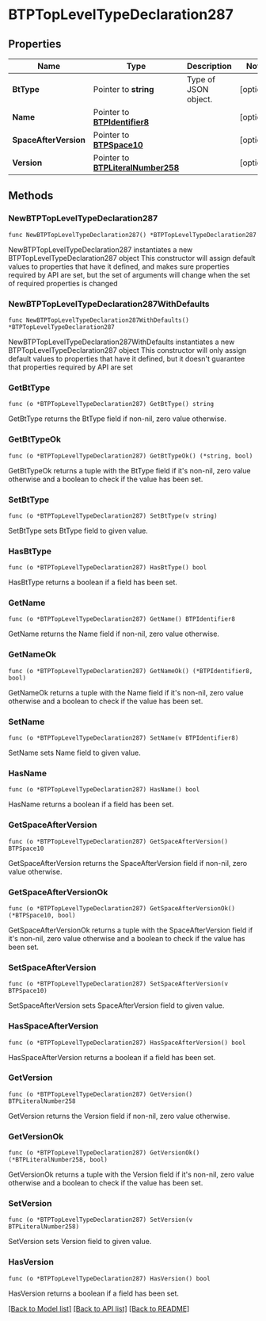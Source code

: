 # BTPTopLevelTypeDeclaration287

## Properties

Name | Type | Description | Notes
------------ | ------------- | ------------- | -------------
**BtType** | Pointer to **string** | Type of JSON object. | [optional] 
**Name** | Pointer to [**BTPIdentifier8**](BTPIdentifier8.md) |  | [optional] 
**SpaceAfterVersion** | Pointer to [**BTPSpace10**](BTPSpace10.md) |  | [optional] 
**Version** | Pointer to [**BTPLiteralNumber258**](BTPLiteralNumber258.md) |  | [optional] 

## Methods

### NewBTPTopLevelTypeDeclaration287

`func NewBTPTopLevelTypeDeclaration287() *BTPTopLevelTypeDeclaration287`

NewBTPTopLevelTypeDeclaration287 instantiates a new BTPTopLevelTypeDeclaration287 object
This constructor will assign default values to properties that have it defined,
and makes sure properties required by API are set, but the set of arguments
will change when the set of required properties is changed

### NewBTPTopLevelTypeDeclaration287WithDefaults

`func NewBTPTopLevelTypeDeclaration287WithDefaults() *BTPTopLevelTypeDeclaration287`

NewBTPTopLevelTypeDeclaration287WithDefaults instantiates a new BTPTopLevelTypeDeclaration287 object
This constructor will only assign default values to properties that have it defined,
but it doesn't guarantee that properties required by API are set

### GetBtType

`func (o *BTPTopLevelTypeDeclaration287) GetBtType() string`

GetBtType returns the BtType field if non-nil, zero value otherwise.

### GetBtTypeOk

`func (o *BTPTopLevelTypeDeclaration287) GetBtTypeOk() (*string, bool)`

GetBtTypeOk returns a tuple with the BtType field if it's non-nil, zero value otherwise
and a boolean to check if the value has been set.

### SetBtType

`func (o *BTPTopLevelTypeDeclaration287) SetBtType(v string)`

SetBtType sets BtType field to given value.

### HasBtType

`func (o *BTPTopLevelTypeDeclaration287) HasBtType() bool`

HasBtType returns a boolean if a field has been set.

### GetName

`func (o *BTPTopLevelTypeDeclaration287) GetName() BTPIdentifier8`

GetName returns the Name field if non-nil, zero value otherwise.

### GetNameOk

`func (o *BTPTopLevelTypeDeclaration287) GetNameOk() (*BTPIdentifier8, bool)`

GetNameOk returns a tuple with the Name field if it's non-nil, zero value otherwise
and a boolean to check if the value has been set.

### SetName

`func (o *BTPTopLevelTypeDeclaration287) SetName(v BTPIdentifier8)`

SetName sets Name field to given value.

### HasName

`func (o *BTPTopLevelTypeDeclaration287) HasName() bool`

HasName returns a boolean if a field has been set.

### GetSpaceAfterVersion

`func (o *BTPTopLevelTypeDeclaration287) GetSpaceAfterVersion() BTPSpace10`

GetSpaceAfterVersion returns the SpaceAfterVersion field if non-nil, zero value otherwise.

### GetSpaceAfterVersionOk

`func (o *BTPTopLevelTypeDeclaration287) GetSpaceAfterVersionOk() (*BTPSpace10, bool)`

GetSpaceAfterVersionOk returns a tuple with the SpaceAfterVersion field if it's non-nil, zero value otherwise
and a boolean to check if the value has been set.

### SetSpaceAfterVersion

`func (o *BTPTopLevelTypeDeclaration287) SetSpaceAfterVersion(v BTPSpace10)`

SetSpaceAfterVersion sets SpaceAfterVersion field to given value.

### HasSpaceAfterVersion

`func (o *BTPTopLevelTypeDeclaration287) HasSpaceAfterVersion() bool`

HasSpaceAfterVersion returns a boolean if a field has been set.

### GetVersion

`func (o *BTPTopLevelTypeDeclaration287) GetVersion() BTPLiteralNumber258`

GetVersion returns the Version field if non-nil, zero value otherwise.

### GetVersionOk

`func (o *BTPTopLevelTypeDeclaration287) GetVersionOk() (*BTPLiteralNumber258, bool)`

GetVersionOk returns a tuple with the Version field if it's non-nil, zero value otherwise
and a boolean to check if the value has been set.

### SetVersion

`func (o *BTPTopLevelTypeDeclaration287) SetVersion(v BTPLiteralNumber258)`

SetVersion sets Version field to given value.

### HasVersion

`func (o *BTPTopLevelTypeDeclaration287) HasVersion() bool`

HasVersion returns a boolean if a field has been set.


[[Back to Model list]](../README.md#documentation-for-models) [[Back to API list]](../README.md#documentation-for-api-endpoints) [[Back to README]](../README.md)


